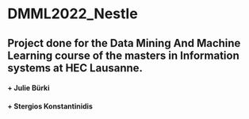 # DMML2022_Nestle
## Project done for the Data Mining And Machine Learning course of the masters in Information systems at HEC Lausanne.

#### + Julie Bürki
#### + Stergios Konstantinidis
